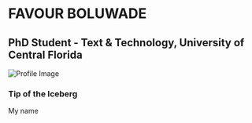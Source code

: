 # FAVOUR BOLUWADE
## PhD Student - Text & Technology, University of Central Florida

![Profile Image](assets/ProfileGithub.jpg)

### Tip of the Iceberg
My name


